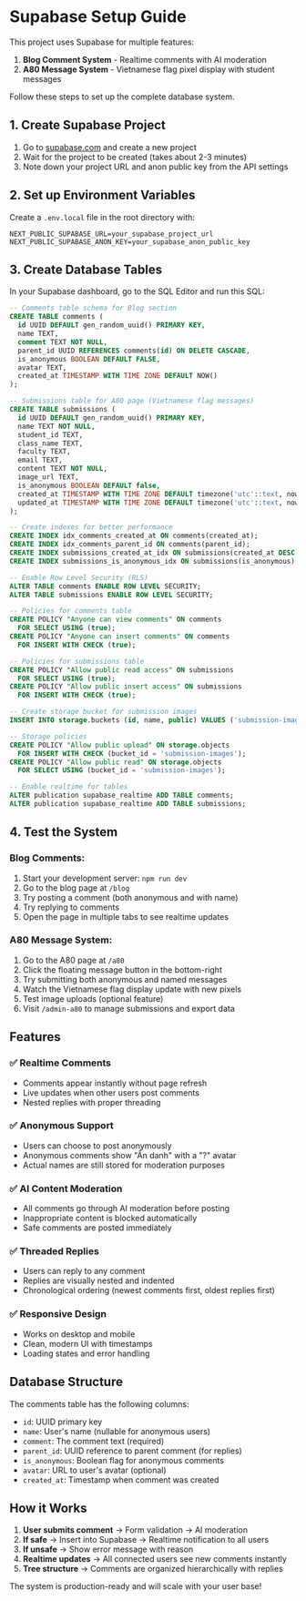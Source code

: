 # Supabase Setup Guide

This project uses Supabase for multiple features:
1. **Blog Comment System** - Realtime comments with AI moderation
2. **A80 Message System** - Vietnamese flag pixel display with student messages

Follow these steps to set up the complete database system.

## 1. Create Supabase Project

1. Go to [supabase.com](https://supabase.com) and create a new project
2. Wait for the project to be created (takes about 2-3 minutes)
3. Note down your project URL and anon public key from the API settings

## 2. Set up Environment Variables

Create a `.env.local` file in the root directory with:

```env
NEXT_PUBLIC_SUPABASE_URL=your_supabase_project_url
NEXT_PUBLIC_SUPABASE_ANON_KEY=your_supabase_anon_public_key
```

## 3. Create Database Tables

In your Supabase dashboard, go to the SQL Editor and run this SQL:

```sql
-- Comments table schema for Blog section
CREATE TABLE comments (
  id UUID DEFAULT gen_random_uuid() PRIMARY KEY,
  name TEXT,
  comment TEXT NOT NULL,
  parent_id UUID REFERENCES comments(id) ON DELETE CASCADE,
  is_anonymous BOOLEAN DEFAULT FALSE,
  avatar TEXT,
  created_at TIMESTAMP WITH TIME ZONE DEFAULT NOW()
);

-- Submissions table for A80 page (Vietnamese flag messages)
CREATE TABLE submissions (
  id UUID DEFAULT gen_random_uuid() PRIMARY KEY,
  name TEXT NOT NULL,
  student_id TEXT,
  class_name TEXT,
  faculty TEXT,
  email TEXT,
  content TEXT NOT NULL,
  image_url TEXT,
  is_anonymous BOOLEAN DEFAULT false,
  created_at TIMESTAMP WITH TIME ZONE DEFAULT timezone('utc'::text, now()) NOT NULL,
  updated_at TIMESTAMP WITH TIME ZONE DEFAULT timezone('utc'::text, now()) NOT NULL
);

-- Create indexes for better performance
CREATE INDEX idx_comments_created_at ON comments(created_at);
CREATE INDEX idx_comments_parent_id ON comments(parent_id);
CREATE INDEX submissions_created_at_idx ON submissions(created_at DESC);
CREATE INDEX submissions_is_anonymous_idx ON submissions(is_anonymous);

-- Enable Row Level Security (RLS)
ALTER TABLE comments ENABLE ROW LEVEL SECURITY;
ALTER TABLE submissions ENABLE ROW LEVEL SECURITY;

-- Policies for comments table
CREATE POLICY "Anyone can view comments" ON comments
  FOR SELECT USING (true);
CREATE POLICY "Anyone can insert comments" ON comments
  FOR INSERT WITH CHECK (true);

-- Policies for submissions table
CREATE POLICY "Allow public read access" ON submissions
  FOR SELECT USING (true);
CREATE POLICY "Allow public insert access" ON submissions
  FOR INSERT WITH CHECK (true);

-- Create storage bucket for submission images
INSERT INTO storage.buckets (id, name, public) VALUES ('submission-images', 'submission-images', true);

-- Storage policies
CREATE POLICY "Allow public upload" ON storage.objects 
  FOR INSERT WITH CHECK (bucket_id = 'submission-images');
CREATE POLICY "Allow public read" ON storage.objects 
  FOR SELECT USING (bucket_id = 'submission-images');

-- Enable realtime for tables
ALTER publication supabase_realtime ADD TABLE comments;
ALTER publication supabase_realtime ADD TABLE submissions;
```

## 4. Test the System

### Blog Comments:
1. Start your development server: `npm run dev`
2. Go to the blog page at `/blog`
3. Try posting a comment (both anonymous and with name)
4. Try replying to comments
5. Open the page in multiple tabs to see realtime updates

### A80 Message System:
1. Go to the A80 page at `/a80`
2. Click the floating message button in the bottom-right
3. Try submitting both anonymous and named messages
4. Watch the Vietnamese flag display update with new pixels
5. Test image uploads (optional feature)
6. Visit `/admin-a80` to manage submissions and export data

## Features

### ✅ **Realtime Comments**
- Comments appear instantly without page refresh
- Live updates when other users post comments
- Nested replies with proper threading

### ✅ **Anonymous Support**
- Users can choose to post anonymously
- Anonymous comments show "Ẩn danh" with a "?" avatar
- Actual names are still stored for moderation purposes

### ✅ **AI Content Moderation**
- All comments go through AI moderation before posting
- Inappropriate content is blocked automatically
- Safe comments are posted immediately

### ✅ **Threaded Replies**
- Users can reply to any comment
- Replies are visually nested and indented
- Chronological ordering (newest comments first, oldest replies first)

### ✅ **Responsive Design**
- Works on desktop and mobile
- Clean, modern UI with timestamps
- Loading states and error handling

## Database Structure

The comments table has the following columns:

- `id`: UUID primary key
- `name`: User's name (nullable for anonymous users)  
- `comment`: The comment text (required)
- `parent_id`: UUID reference to parent comment (for replies)
- `is_anonymous`: Boolean flag for anonymous comments
- `avatar`: URL to user's avatar (optional)
- `created_at`: Timestamp when comment was created

## How it Works

1. **User submits comment** → Form validation → AI moderation
2. **If safe** → Insert into Supabase → Realtime notification to all users
3. **If unsafe** → Show error message with reason
4. **Realtime updates** → All connected users see new comments instantly
5. **Tree structure** → Comments are organized hierarchically with replies

The system is production-ready and will scale with your user base!